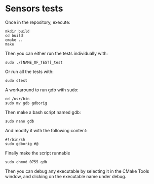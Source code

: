 # Sensors tests
Once in the repository, execute: 
```
mkdir build
cd build
cmake ..
make
```

Then you can either run the tests individually with:
```
sudo ./[NAME_OF_TEST]_test
```

Or run all the tests with:
```
sudo ctest
```

A workaround to run gdb with sudo:
```
cd /usr/bin
sudo mv gdb gdborig
```
Then make a bash script named gdb:
```
sudo nano gdb
```
And modify it with the following content:
```
#!/bin/sh
sudo gdborig #@
```
Finally make the script runnable
```
sudo chmod 0755 gdb
```
Then you can debug any executable by selecting it in the CMake Tools window, and
clicking on the executable name under debug.